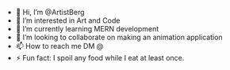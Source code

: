 - 👋 Hi, I’m @ArtistBerg
- 👀 I’m interested in Art and Code
- 🌱 I’m currently learning MERN development
- 💞️ I’m looking to collaborate on making an animation application
- 📫 How to reach me DM @
- ⚡ Fun fact: I spoil any food while I eat at least once.

<!---
ArtistBerg/ArtistBerg is a ✨ special ✨ repository because its `README.md` (this file) appears on your GitHub profile.
You can click the Preview link to take a look at your changes.
--->
